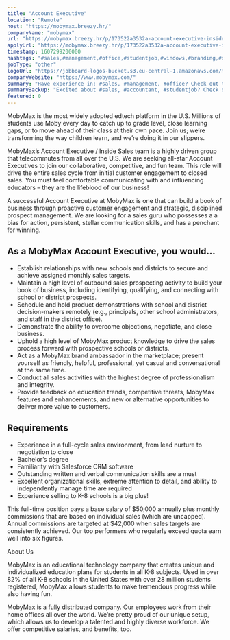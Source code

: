 ```yaml
---
title: "Account Executive"
location: "Remote"
host: "https://mobymax.breezy.hr/"
companyName: "mobymax"
url: "https://mobymax.breezy.hr/p/173522a3532a-account-executive-inside-sales"
applyUrl: "https://mobymax.breezy.hr/p/173522a3532a-account-executive-inside-sales/apply"
timestamp: 1607299200000
hashtags: "#sales,#management,#office,#studentjob,#windows,#branding,#devsec,#crm"
jobType: "other"
logoUrl: "https://jobboard-logos-bucket.s3.eu-central-1.amazonaws.com/mobymax"
companyWebsite: "https://www.mobymax.com/"
summary: "Have experience in: #sales, #management, #office? Check out this job post!"
summaryBackup: "Excited about #sales, #accountant, #studentjob? Check out this job post!"
featured: 0
---
```


MobyMax is the most widely adopted edtech platform in the U.S. Millions of students use Moby every day to catch up to grade level, close learning gaps, or to move ahead of their class at their own pace. Join us; we’re transforming the way children learn, and we’re doing it in our slippers.

MobyMax’s Account Executive / Inside Sales team is a highly driven group that telecommutes from all over the U.S. We are seeking all-star Account Executives to join our collaborative, competitive, and fun team. This role will drive the entire sales cycle from initial customer engagement to closed sales. You must feel comfortable communicating with and influencing educators – they are the lifeblood of our business!

A successful Account Executive at MobyMax is one that can build a book of business through proactive customer engagement and strategic, disciplined prospect management. We are looking for a sales guru who possesses a a bias for action, persistent, stellar communication skills, and has a penchant for winning.

## As a MobyMax Account Executive, you would…

*   Establish relationships with new schools and districts to secure and achieve assigned monthly sales targets.
*   Maintain a high level of outbound sales prospecting activity to build your book of business, including identifying, qualifying, and connecting with school or district prospects.
*   Schedule and hold product demonstrations with school and district decision-makers remotely (e.g., principals, other school administrators, and staff in the district office).
*   Demonstrate the ability to overcome objections, negotiate, and close business.
*   Uphold a high level of MobyMax product knowledge to drive the sales process forward with prospective schools or districts.
*   Act as a MobyMax brand ambassador in the marketplace; present yourself as friendly, helpful, professional, yet casual and conversational at the same time.
*   Conduct all sales activities with the highest degree of professionalism and integrity.
*   Provide feedback on education trends, competitive threats, MobyMax features and enhancements, and new or alternative opportunities to deliver more value to customers.

## Requirements

*   Experience in a full-cycle sales environment, from lead nurture to negotiation to close
*   Bachelor’s degree
*   Familiarity with Salesforce CRM software
*   Outstanding written and verbal communication skills are a must
*   Excellent organizational skills, extreme attention to detail, and ability to independently manage time are required
*   Experience selling to K-8 schools is a big plus!

This full-time position pays a base salary of $50,000 annually plus monthly commissions that are based on individual sales (which are uncapped). Annual commissions are targeted at $42,000 when sales targets are consistently achieved. Our top performers who regularly exceed quota earn well into six figures.

About Us

MobyMax is an educational technology company that creates unique and individualized education plans for students in all K-8 subjects. Used in over 82% of all K-8 schools in the United States with over 28 million students registered, MobyMax allows students to make tremendous progress while also having fun.

MobyMax is a fully distributed company. Our employees work from their home offices all over the world. We’re pretty proud of our unique setup, which allows us to develop a talented and highly diverse workforce. We offer competitive salaries, and benefits, too.
